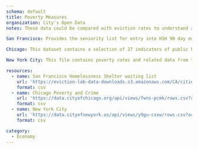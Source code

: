 ```yaml
---
schema: default
title: Poverty Measures  
organization: City's Open Data 
notes: These data could be compared with eviction rates to understand a fuller picture of the economic conditions in major cities in each state representing in the eviction data above.

San Francisco: Provides the seniority list for entry into HSH 90 day emergency shelter waitlist. The list began on 2/24/14 and is updated at least daily. 

Chicago: This dataset contains a selection of 27 indicators of public health significance by Chicago community area, with the most updated information available. The indicators are rates, percents, or other measures related to natality, mortality, infectious disease, lead poisoning, and economic status.

New York City: This file contains poverty rates and related data from the NYCgov poverty measure data. The NYCgov poverty measure is generated annually by the poverty research unit of the Mayor's Office of Economic Opportunity (NYC Opportunity). The data is derived from the American Community Survey Public Use Microsample for NYC, augmented by NYC Opportunity to include imputed estimates for benefit participation and some household expenditures. 

resources:
  - name: San Francisco Homelessness Shelter waiting list 
    url: 'https://eviction-lab-data-downloads.s3.amazonaws.com/CA/cities.csv'
    format: csv
  - name: Chicago Poverty and Crime
    url: 'https://data.cityofchicago.org/api/views/fwns-pcmk/rows.csv?accessType=DOWNLOAD'
    format: csv
  - name: New York City
    url: 'https://data.cityofnewyork.us/api/views/y9gu-cxxw/rows.csv?accessType=DOWNLOAD'
    format: csv

category:
  - Economy
---
```

